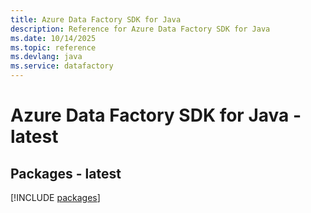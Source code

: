 ```yaml
---
title: Azure Data Factory SDK for Java
description: Reference for Azure Data Factory SDK for Java
ms.date: 10/14/2025
ms.topic: reference
ms.devlang: java
ms.service: datafactory
---
```

# Azure Data Factory SDK for Java - latest
## Packages - latest
[!INCLUDE [packages](data-factory-index.md)]